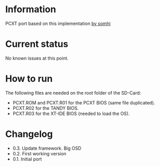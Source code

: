 # Information

PCXT port based on this implementation [by somhi](https://github.com/somhi/PCXT_DeMiSTify)
# Current status

No known issues at this point.

# How to run

The following files are needed on the root folder of the SD-Card:
- PCXT.ROM and PCXT.R01 for the PCXT BIOS (same file duplicated).
- PCXT.R02 for the TANDY BIOS.
- PCXT.R03 for the XT-IDE BIOS (needed to load the OS).

# Changelog

- 0.3. Update framework. Big OSD
- 0.2. First working version
- 0.1. Initial port

